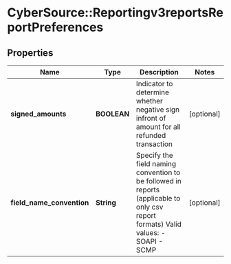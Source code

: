# CyberSource::Reportingv3reportsReportPreferences

## Properties
Name | Type | Description | Notes
------------ | ------------- | ------------- | -------------
**signed_amounts** | **BOOLEAN** | Indicator to determine whether negative sign infront of amount for all refunded transaction | [optional] 
**field_name_convention** | **String** | Specify the field naming convention to be followed in reports (applicable to only csv report formats)  Valid values: - SOAPI - SCMP  | [optional] 


